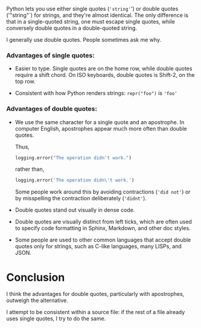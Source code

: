 Python lets you use either single quotes (`'string'`') or double quotes
('"string"`) for strings, and they're almost identical.  The only difference is
that in a single-quoted string, one must escape single quotes, while conversely
double quotes in a double-quoted string.

I generally use double quotes.  People sometimes ask me why.


### Advantages of single quotes:

- Easier to type.  Single quotes are on the home row, while double quotes
  require a shift chord.  On ISO keyboards, double quotes is Shift-2, on the
  top row.

- Consistent with how Python renders strings: `repr("foo")` is `'foo'`


### Advantages of double quotes:

- We use the same character for a single quote and an apostrophe.  In computer
  English, apostrophes appear much more often than double quotes.
   
  Thus,
  ```py
  logging.error("The operation didn't work.")
  ```
  rather than,
  ```py
  logging.error('The operation didn\'t work.')
  ```

  Some people work around this by avoiding contractions (`'did not'`) or
  by misspelling the contraction deliberately (`'didnt'`).

- Double quotes stand out visually in dense code.

- Double quotes are visually distinct from left ticks, which are often used to
  specify code formatting in Sphinx, Markdown, and other doc styles.

- Some people are used to other common languages that accept double quotes only
  for strings, such as C-like languages, many LISPs, and JSON.


# Conclusion

I think the advantages for double quotes, particularly with apostrophes,
outweigh the alternative.

I attempt to be consistent within a source file: if the rest of a file already
uses single quotes, I try to do the same.

